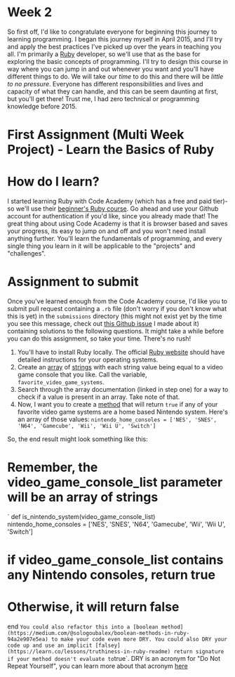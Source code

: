 # Week 2
So first off, I'd like to congratulate everyone for beginning this journey to learning programming.
I began this journey myself in April 2015, and I'll try and apply the best practices I've picked up over the years in teaching you all.
I'm primarily a [Ruby](https://www.ruby-lang.org/en/documentation/installation/) developer, so we'll use that as the base for exploring the basic concepts of programming.
I'll try to design this course in way where you can jump in and out whenever you want and you'll have different things to do.
We will take our *time* to do this and there will be *little to no pressure*.
Everyone has different responsibilities and lives and capacity of what they can handle, and this can be seem daunting at first, but you'll get there! Trust me, I had zero technical or programming knowledge before 2015.

# First Assignment (Multi Week Project) - Learn the Basics of Ruby

# How do I learn?
I started learning Ruby with Code Academy (which has a free and paid tier)- so we'll use their [beginner's Ruby course](https://www.codecademy.com/learn/learn-ruby).
Go ahead and use your Github account for authentication if you'd like, since you already made that!
The great thing about using Code Academy is that it is browser based and saves your progress, its easy to jump on and off and you won't need install anything further.
You'll learn the fundamentals of programming, and every single thing you learn in it will be applicable to the "projects" and "challenges".

# Assignment to submit
Once you've learned enough from the Code Academy course, I'd like you to submit pull request containing a `.rb` file (don't worry if you don't know what this is yet)
in the `submissions` directory (this might not exist yet by the time you see this message, check out [this Github issue](https://github.com/ZASMan/diligent_coders/issues/2) I made about it) containing solutions to the following questions.
It might take a while before you can do this assignment, so take your time. There's no rush!

1) You'll have to install Ruby locally. The official [Ruby website](https://www.ruby-lang.org/en/documentation/installation/) should have detailed instructions for your operating systems.
2) Create an [array](https://ruby-doc.org/core-2.7.0/Array.html) of [strings](https://ruby-doc.org/core-3.0.0/String.html) with each string value being equal to a video game console that you like. Call the variable, `favorite_video_game_systems`.
3) Search through the array documentation (linked in step one) for a way to check if a value is present in an array. Take note of that.
4) Now, I want you to create a [method](https://www.tutorialspoint.com/ruby/ruby_methods.htm) that will return `true` if any of your favorite video game systems are a home based Nintendo system. Here's an array of those values:
`nintendo_home_consoles = ['NES', 'SNES', 'N64', 'Gamecube', 'Wii', 'Wii U', 'Switch']`

So, the end result might look something like this:

# Remember, the video_game_console_list parameter will be an array of strings
`
def is_nintendo_system(video_game_console_list)
  nintendo_home_consoles = ['NES', 'SNES', 'N64', 'Gamecube', 'Wii', 'Wii U', 'Switch']
  # if video_game_console_list contains any Nintendo consoles, return true
  # Otherwise, it will return false

end
`
You could also refactor this into a [boolean method](https://medium.com/@sologoubalex/boolean-methods-in-ruby-94a2e907e5ea) to make your code even more DRY. You could also DRY your code up and use an implicit [falsey](https://learn.co/lessons/truthiness-in-ruby-readme) return signature if your method doesn't evaluate to `true`.
DRY is an acronym for "Do Not Repeat Yourself", you can learn more about that acronym [here](https://stackoverflow.com/questions/12368436/what-is-mean-by-this-code-is-dry-in-ror3#:~:text=order%20by-,3,keys%20getting%20worn%20out!)
